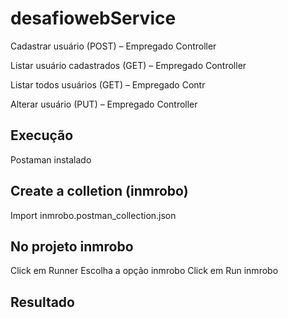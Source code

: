 # desafiowebService

Cadastrar usuário (POST) – Empregado Controller

Listar usuário cadastrados (GET) – Empregado Controller

Listar todos usuários (GET) – Empregado Contr

Alterar usuário (PUT) – Empregado Controller


## Execução

Postaman instalado

## Create a colletion (inmrobo)
Import inmrobo.postman_collection.json 

## No projeto inmrobo
Click em Runner 
Escolha a opção inmrobo 
Click em Run inmrobo

## Resultado

